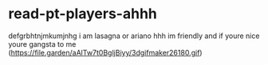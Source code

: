 # read-pt-players-ahhh
defgrbhtnjmkumjnhg
i am lasagna or ariano hhh im friendly and if youre nice youre gangsta to me
(https://file.garden/aAlTw7t0BgljBiyy/3dgifmaker26180.gif)
